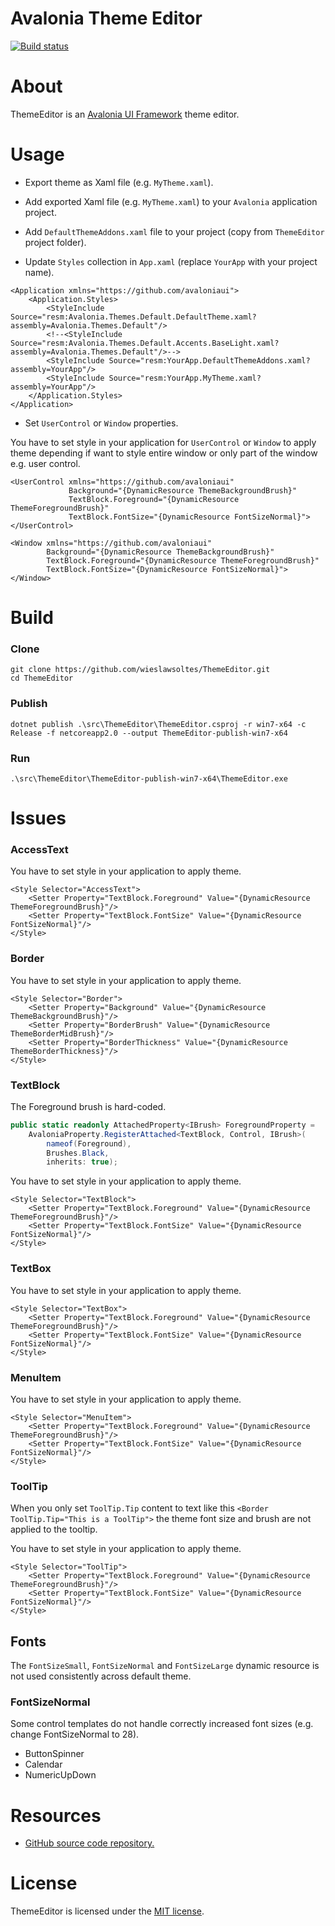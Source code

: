 # Avalonia Theme Editor

[![Build status](https://dev.azure.com/wieslawsoltes/ThemeEditor/_apis/build/status/ThemeEditor)](https://dev.azure.com/wieslawsoltes/ThemeEditor/_build/latest?definitionId=20)

# About

ThemeEditor is an [Avalonia UI Framework](http://avaloniaui.net/) theme editor.

# Usage

* Export theme as Xaml file (e.g. `MyTheme.xaml`).

* Add exported Xaml file (e.g. `MyTheme.xaml`) to your `Avalonia` application project.

* Add `DefaultThemeAddons.xaml` file to your project (copy from `ThemeEditor` project folder).

* Update `Styles` collection in `App.xaml` (replace `YourApp` with your project name).

```XAML
<Application xmlns="https://github.com/avaloniaui">
    <Application.Styles>
        <StyleInclude Source="resm:Avalonia.Themes.Default.DefaultTheme.xaml?assembly=Avalonia.Themes.Default"/>
        <!--<StyleInclude Source="resm:Avalonia.Themes.Default.Accents.BaseLight.xaml?assembly=Avalonia.Themes.Default"/>-->
        <StyleInclude Source="resm:YourApp.DefaultThemeAddons.xaml?assembly=YourApp"/>
        <StyleInclude Source="resm:YourApp.MyTheme.xaml?assembly=YourApp"/>
    </Application.Styles>
</Application>
```

* Set `UserControl` or `Window` properties.

You have to set style in your application for `UserControl` or `Window` to apply theme depending if want to style entire window or only part of the window e.g. user control.

```XAML
<UserControl xmlns="https://github.com/avaloniaui"
             Background="{DynamicResource ThemeBackgroundBrush}"
             TextBlock.Foreground="{DynamicResource ThemeForegroundBrush}"
             TextBlock.FontSize="{DynamicResource FontSizeNormal}">
</UserControl>
```

```XAML
<Window xmlns="https://github.com/avaloniaui"
        Background="{DynamicResource ThemeBackgroundBrush}"
        TextBlock.Foreground="{DynamicResource ThemeForegroundBrush}"
        TextBlock.FontSize="{DynamicResource FontSizeNormal}">
</Window>
```

# Build

### Clone

```
git clone https://github.com/wieslawsoltes/ThemeEditor.git
cd ThemeEditor
```

### Publish

```
dotnet publish .\src\ThemeEditor\ThemeEditor.csproj -r win7-x64 -c Release -f netcoreapp2.0 --output ThemeEditor-publish-win7-x64
```

### Run

```
.\src\ThemeEditor\ThemeEditor-publish-win7-x64\ThemeEditor.exe
```

# Issues

### AccessText

You have to set style in your application to apply theme.

```XAML
<Style Selector="AccessText">
    <Setter Property="TextBlock.Foreground" Value="{DynamicResource ThemeForegroundBrush}"/>
    <Setter Property="TextBlock.FontSize" Value="{DynamicResource FontSizeNormal}"/>
</Style>
```

### Border

You have to set style in your application to apply theme.

```XAML
<Style Selector="Border">
    <Setter Property="Background" Value="{DynamicResource ThemeBackgroundBrush}"/>
    <Setter Property="BorderBrush" Value="{DynamicResource ThemeBorderMidBrush}"/>
    <Setter Property="BorderThickness" Value="{DynamicResource ThemeBorderThickness}"/>
</Style>
```

### TextBlock

The Foreground brush is hard-coded.

```C#
public static readonly AttachedProperty<IBrush> ForegroundProperty =
    AvaloniaProperty.RegisterAttached<TextBlock, Control, IBrush>(
        nameof(Foreground),
        Brushes.Black,
        inherits: true);
```

You have to set style in your application to apply theme.

```XAML
<Style Selector="TextBlock">
    <Setter Property="TextBlock.Foreground" Value="{DynamicResource ThemeForegroundBrush}"/>
    <Setter Property="TextBlock.FontSize" Value="{DynamicResource FontSizeNormal}"/>
</Style>
```

### TextBox

You have to set style in your application to apply theme.

```XAML
<Style Selector="TextBox">
    <Setter Property="TextBlock.Foreground" Value="{DynamicResource ThemeForegroundBrush}"/>
    <Setter Property="TextBlock.FontSize" Value="{DynamicResource FontSizeNormal}"/>
</Style>
```

### MenuItem

You have to set style in your application to apply theme.

```XAML
<Style Selector="MenuItem">
    <Setter Property="TextBlock.Foreground" Value="{DynamicResource ThemeForegroundBrush}"/>
    <Setter Property="TextBlock.FontSize" Value="{DynamicResource FontSizeNormal}"/>
</Style>
```

### ToolTip

When you only set `ToolTip.Tip` content to text like this `<Border ToolTip.Tip="This is a ToolTip">` the theme font size and brush are not applied to the tooltip.

You have to set style in your application to apply theme.

```XAML
<Style Selector="ToolTip">
    <Setter Property="TextBlock.Foreground" Value="{DynamicResource ThemeForegroundBrush}"/>
    <Setter Property="TextBlock.FontSize" Value="{DynamicResource FontSizeNormal}"/>
</Style>
```

## Fonts

The `FontSizeSmall`, `FontSizeNormal` and `FontSizeLarge` dynamic resource is not used consistently across default theme.

### FontSizeNormal

Some control templates do not handle correctly increased font sizes (e.g. change FontSizeNormal to 28).

* ButtonSpinner
* Calendar
* NumericUpDown

# Resources

* [GitHub source code repository.](https://github.com/wieslawsoltes/ThemeEditor)

# License

ThemeEditor is licensed under the [MIT license](LICENSE.TXT).
